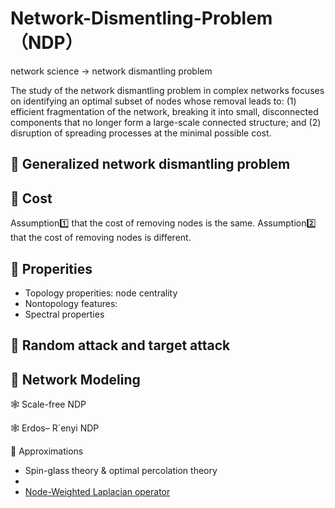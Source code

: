 # Network-Dismentling-Problem（NDP）
network science -> network dismantling problem

The study of the network dismantling problem in complex networks focuses on identifying an optimal subset of nodes whose removal leads to:
(1) efficient fragmentation of the network, breaking it into small, disconnected components that no longer form a large-scale connected structure; and
(2) disruption of spreading processes at the minimal possible cost.

## 🌟 Generalized network dismantling problem

## 🌟 Cost

Assumption1️⃣ that the cost of removing nodes is the same.
Assumption2️⃣ that the cost of removing nodes is different.

## 🌟 Properities
- Topology properities: node centrality
- Nontopology features:
- Spectral properties

## 🌟 Random attack and target attack

## 🌟 Network Modeling

🕸️ Scale-free NDP

🕸️ Erdos– R´enyi NDP

🌟 Approximations
- Spin-glass theory & optimal percolation theory
- 
- [Node-Weighted Laplacian operator](https://www.pnas.org/doi/abs/10.1073/pnas.1806108116)  
